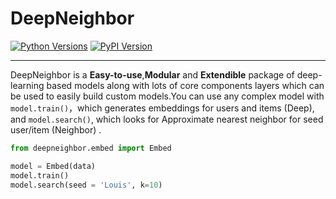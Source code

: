 # DeepNeighbor

[![Python Versions](https://img.shields.io/pypi/pyversions/deepneighbor.svg)](https://pypi.org/project/deepneighbor)
[![PyPI Version](https://img.shields.io/pypi/v/deepneighbor.svg)](https://pypi.org/project/deepneighbor)

---

DeepNeighbor is a **Easy-to-use**,**Modular** and **Extendible** package of deep-learning based models along with lots of core components layers which can be used to easily build custom models.You can use any complex model with
<br>`model.train()`，which generates embeddings for users and items (Deep),
<br> and `model.search()`, which looks for Approximate nearest neighbor for seed user/item (Neighbor) .

```python
from deepneighbor.embed import Embed

model = Embed(data)
model.train()
model.search(seed = 'Louis', k=10)
```
